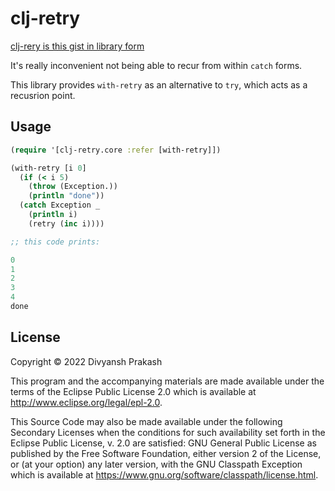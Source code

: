 # clj-retry

[clj-rery is this gist in library form](https://gist.github.com/aphyr/a81825ab80656679db78)

It's really inconvenient not being able to recur from within `catch` forms.

This library provides `with-retry` as an alternative to `try`, which acts as a recusrion point.

## Usage

```clojure
(require '[clj-retry.core :refer [with-retry]])

(with-retry [i 0]
  (if (< i 5)
    (throw (Exception.))
    (println "done"))
  (catch Exception _
    (println i)
    (retry (inc i))))

;; this code prints:

0
1
2
3
4
done
```

## License

Copyright © 2022 Divyansh Prakash

This program and the accompanying materials are made available under the
terms of the Eclipse Public License 2.0 which is available at
http://www.eclipse.org/legal/epl-2.0.

This Source Code may also be made available under the following Secondary
Licenses when the conditions for such availability set forth in the Eclipse
Public License, v. 2.0 are satisfied: GNU General Public License as published by
the Free Software Foundation, either version 2 of the License, or (at your
option) any later version, with the GNU Classpath Exception which is available
at https://www.gnu.org/software/classpath/license.html.
